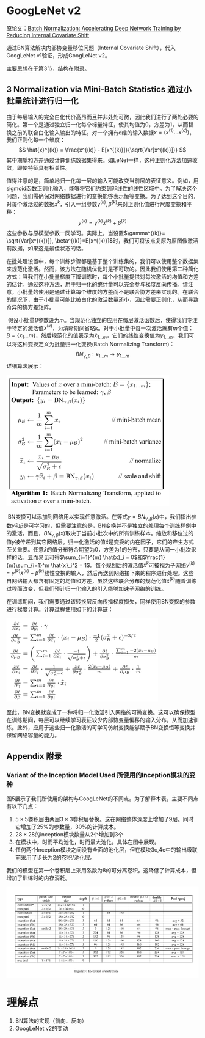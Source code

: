 # GoogLeNet v2

原论文：[Batch Normalization: Accelerating Deep Network Training by Reducing Internal Covariate Shift](http://proceedings.mlr.press/v37/ioffe15.html)

通过BN算法解决内部协变量移位问题（Internal Covariate Shift），代入GoogLeNet v1验证，形成GoogLeNet v2。



主要思想在于第3节，结构在附录。

## 3 Normalization via Mini-Batch Statistics 通过小批量统计进行归一化

​		由于每层输入的完全白化代价高昂而且并非处处可微，因此我们进行了两处必要的简化。第一个是通过独立归一化每个标量特征，使其均值为0，方差为1，从而替换之前的联合白化输入输出的特征。对一个拥有d维的输入数据$x=(x^{(1)} \dots x^{(d)})$，我们正则化每一个维度：
$$
\hat{x}^{(k)} = \frac{x^{(k)} - E[x^{(k)}]}{\sqrt{Var[x^{(k)}]}}
$$
其中期望和方差通过计算训练数据集得来。如LeNet一样，这种正则化方法加速收敛，即使特征具有相关性。

​		值得注意的是，简单地归一化每一层的输入可能改变当前层的表征意义。例如，用sigmoid函数正则化输入，能够将它们约束到非线性的线性区域中。为了解决这个问题，我们需确保对网络数据进行的变换能够表示恒等变换。为了达到这个目的，对每个激活过的数据$x^{k}$，引入一组参数$\gamma^{(k)}, \beta^{(k)}$来对正则化值进行尺度变换和平移：
$$
y^{(k)} = \gamma^{(k)} \hat{x}^{(k)} + \beta^{(k)}
$$
这些参数与原模型参数一同学习。实际上，当设置$\gamma^{(k)}= \sqrt{Var[x^{(k)}]}, \beta^{(k)}=E[x^{(k)}]$​时，我们可将该点复原为原图像激活前数据，​如果这是最佳状态的话。

​		在批处理设置中，每个训练步骤都是基于整个训练集的，我们可以使用整个数据集来规范化激活。然而，该方法在随机优化时是不可取的。因此我们使用第二种简化方式：当我们在小批量梯度下降训练时，每个小批量提供对每次激活的均值和方差的估计。通过这种方法，用于归一化的统计量可以完全参与梯度反向传播。请注意，小批量的使用是通过计算每个维度的方差而不是联合协方差来实现的。在联合的情况下，由于小批量可能比被白化的激活数量还小，因此需要正则化，从而导致奇异的协方差矩阵。

​		假设小批量$B$参数设为$m$​。当规范化独立的应用在每层激活函数后，使得我们专注于特定的激活值$x^{(k)}$，为清晰期间省略$k$。对于小批量中每一次激活就有$m$个值：$B= \{x_1 \dots m\}$，然后规范化的值表示为$\hat{x}_{1 \dots m}$，它们的线性变换值为$y_{1 \dots m}$​，我们可以将这种变换定义为批量归一化变换(Batch Normalizing Transform)：
$$
BN_{\gamma,\beta}: x_{1 \dots m} \rightarrow y_{1 \dots m}
$$
详细算法展示：

![image-20210815165828067](images/image-20210815165828067.png)

​		BN变换可以添加到网络用以实现任意激活。在等式$y=BN_{\gamma, \beta}(x)$中，我们指出参数$\gamma$和$\beta$是可学习的，但需要注意的是，BN变换并不是独立的处理每个训练样例中的激活。而且，$BN_{\gamma, \beta}(x)$​取决于当前小批次中的所有训练样本。缩放和移位过的值$y$​被传递到其它网络层。归一化激活的值$\hat{x}$​是变换的内在因子，它们的产生方式至关重要。任意$\hat{x}$的值分布符合期望为0，方差为1的分布，只要是从同一小批次采样的话。显而易见可得$\sum_{i=1}^{m} \hat{x}_i = 0$和$\frac{1}{m}\sum_{i=1}^m \hat{x}_i^2 = 1$。每个规划后的激活值$\hat{x}^{k}$可被视为子网络$y^{(k)}= \gamma^{(k)}\hat{x}^{(k)} + \beta^{(k)}$线性变换的输入，然后再送到网络接下来的程序进行处理。这些自网络输入都含有固定的均值和方差，虽然这些联合分布的规范化值$\hat{x}^{(k)}$​随着训练过程而改变，但我们预计归一化输入的引入能够加速子网络的训练。

​		在训练期间，我们需要通过该转换层反向传播梯度损失，同样使用BN变换的参数进行梯度计算。计算过程使用如下的计算链：

![image-20210815171356853](images/image-20210815171356853.png)

​		至此，BN变换就变成了一种将归一化激活引入网络的可微变换。这可以确保模型在训练期间，每层可以继续学习表征较少内部协变量偏移的输入分布，从而加速训练。此外，应用于这些归一化激活的可学习仿射变换能够赋予BN变换恒等变换并保留网络容量的能力。



## Appendix 附录

### Variant of the Inception Model Used 所使用的Inception模块的变种

图5展示了我们所使用的架构与GoogLeNet的不同点。为了解释本表，主要不同点有以下几点：

1. $5 \times 5$卷积层由两层$3 \times 3$​卷积层替换。这在网络整体深度上增加了9层。同时它增加了25%的参数量，30%的计算成本。
2. $28 \times 28$的inception模块数量从2个增加到3个
3. 在模块中，时而平均池化，时而最大池化。具体在图中展现。
4. 任何两个Inception模块之间没有全面的池化层，但在模块3c,4e中的输出级联前采用了步长为2的卷积/池化层。

我们的模型在第一个卷积层上采用系数为8的可分离卷积。这降低了计算成本，但增加了训练时的内存消耗。

![image-20210815173122003](images/image-20210815173122003.png)



# 理解点

1. BN算法的实现（前向、反向）
2. GoogLeNet v2的变动



